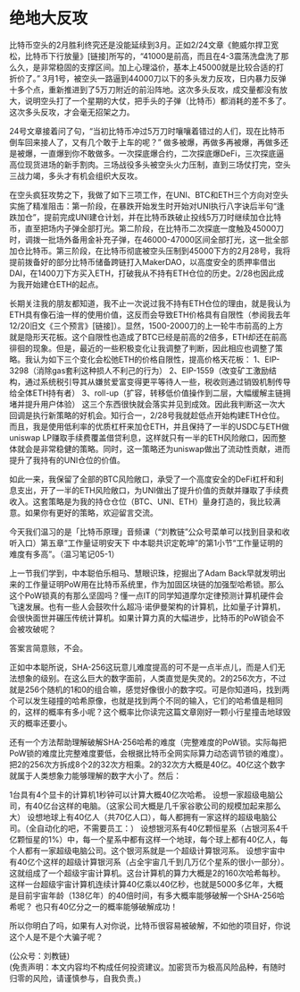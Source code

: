 # 绝地大反攻

比特币空头的2月胜利终究还是没能延续到3月。正如2/24文章《鲍威尔捍卫宽松，比特币下行放量》[链接]所写的，“41000是前高，而且在4-3震荡洗盘洗了那么久，是非常稳固的支撑区间。加上心理溢价，基本上45000就是比较合适的打折价了。” 3月1号，被空头一路逼到44000刀以下的多头发力反攻，日内暴力反弹十多个点，重新推进到了5万刀附近的前沿阵地。这次多头反攻，成交量都没有放大，说明空头打了一个星期的大仗，把手头的子弹（比特币）都消耗的差不多了。这次多头反攻，才会毫无招架之力。

24号文章接着问了句，“当初比特币冲过5万刀时嚷嚷着错过的人们，现在比特币倒车回来接人了，又有几个敢于上车的呢？” 做多被爆，再做多再被爆，再做多还是被爆，一直爆到你不敢做多。一次探底爆合约，二次探底爆DeFi，三次探底逼高位现货进场的新手割肉。三场战役多头被空头火力压制，直到三场仗打完，空头三战力竭，多头才有机会组织大反攻。

在空头疯狂攻势之下，我做了如下三项工作，在UNI、BTC和ETH三个方向对空头实施了精准阻击：第一阶段，在暴跌开始发生时开始对UNI执行八字诀后半句“逢跌加仓”，提前完成UNI建仓计划，并在比特币跌破止投线5万刀时继续加仓比特币，直至把场内子弹全部打光。第二阶段，在比特币二次探底一度触及45000刀时，调拨一批场外备用金补充子弹，在46000-47000区间全部打光，这一批全部加仓比特币。第三阶段，在比特币彻底被空头压制到45000下方的2月28号，我将提前拨备好的部分比特币储备跨链打入MakerDAO，以高度安全的质押率借出DAI，在1400刀下方买入ETH，打破我从不持有ETH仓位的历史。2/28也因此成为我开始建仓ETH的起点。

长期关注我的朋友都知道，我不止一次说过我不持有ETH仓位的理由，就是我认为ETH具有像石油一样的使用价值，这反而会导致ETH价格具有自限性（参阅我去年12/20旧文《三个预言》[链接]）。显然，1500-2000刀的上一轮牛市前高的上方就是隐形天花板。这个自限性也造成了BTC已经是前高的2倍多，ETH却还在前高徘徊的现象。但是，最近的一些积极变化让我调整了判断，因此相应也调整了策略。我认为如下三个变化会松弛ETH的价格自限性，提高价格天花板：
1、EIP-3298（消除gas套利这种损人不利己的行为）
2、EIP-1559（改变矿工激励结构，通过系统税引导其从嫌贫爱富变得更平等待人一些，税收则通过销毁机制传导给全体ETH持有者）
3、roll-up（扩容，转移低价值操作到二层，大幅缓解主链拥堵并提升用户体验）
这三个东西很快就会落实并见到成效。因此我判断这一次大回调是执行新策略的好机会。知行合一，2/28号我就趁低点开始构建ETH仓位。而且，我是使用低利率的优质杠杆来加仓ETH，并且保持了一半的USDC与ETH做uniswap LP赚取手续费覆盖借贷利息，这样就只有一半的ETH风险敞口，因而整体就会是非常稳健的策略。同时，这一策略还为uniswap做出了流动性贡献，进而提升了我持有的UNI仓位的价值。

如此一来，我保留了全部的BTC风险敞口，承受了一个高度安全的DeFi杠杆和利息支出，开了一半的ETH风险敞口，为UNI做出了提升价值的贡献并赚取了手续费收入。这套策略是为我的持仓仓位（BTC、UNI、ETH）量身打造的，我比较满意。如果你有更好的策略，欢迎留言交流。

今天我们温习的是「比特币原理」音频课（“刘教链”公众号菜单可以找到目录和收听入口）第五章“工作量证明安天下 中本聪共识定乾坤”的第1小节“工作量证明的难度有多高”。（温习笔记05-1）

上一节我们学到，中本聪伯乐相马、慧眼识珠，挖掘出了Adam Back早就发明出来的工作量证明PoW用在比特币系统里，作为加固区块链的加强型哈希锁。那么这个PoW锁真的有那么坚固吗？懂一点IT的同学知道摩尔定律预测计算机硬件会飞速发展。也有一些人会鼓吹什么超冯·诺伊曼架构的计算机，比如量子计算机，会很快面世并碾压传统计算机。如果计算力真的大幅进步，比特币的PoW锁会不会被攻破呢？

答案言简意赅，不会。

正如中本聪所说，SHA-256这玩意儿难度提高的可不是一点半点儿，而是人们无法想象的级别。在这么巨大的数字面前，人类直觉是失灵的。2的256次方，不过就是256个随机的1和0的组合嘛，感觉好像很小的数字哎。可是你知道吗，找到两个可以发生碰撞的哈希原像，也就是找到两个不同的输入，它们的哈希值是相同的，这样的概率有多小呢？这个概率比你读完这篇文章刚好一颗小行星撞击地球毁灭的概率还要小。

还有一个方法帮助理解破解SHA-256哈希的难度（完整难度的PoW锁。实际每把PoW锁的难度比完整难度要低，会根据比特币全网实际算力动态调节锁的难度）。把2的256次方拆成8个2的32次方相乘。2的32次方大概是40亿。40亿这个数字就属于人类想象力能够理解的数字大小了。然后：

1台具有4个显卡的计算机1秒钟可以计算大概40亿次哈希。
设想一家超级电脑公司，有40亿台这样的电脑。（这家公司大概是几千家谷歌公司的规模加起来那么大）
设想地球上有40亿人（共70亿人口），每人都拥有一家这样的超级电脑公司。（全自动化的吧，不需要员工：）
设想银河系有40亿颗恒星系（占银河系4千亿颗恒星的1%）中，每一个星系中都有这样一个地球，每个球上都有40亿人，每个人都有一家超级电脑公司。这个银河系就是一个超级计算银河系。
设想宇宙中有40亿个这样的超级计算银河系（占全宇宙几千到几万亿个星系的很小一部分）。这就组成了一个超级宇宙计算机。这台计算机的算力大概是2的160次哈希每秒。
这样一台超级宇宙计算机连续计算40亿乘以40亿秒，也就是5000多亿年，大概是目前宇宙年龄（138亿年）的40倍时间，有多大概率能够破解一个SHA-256哈希呢？
也只有40亿分之一的概率能够破解成功！

所以你明白了吗，如果有人对你说，比特币很容易被破解，不如他的项目好，你说这个人是不是个大骗子呢？

(公众号：刘教链) \
(免责声明：本文内容均不构成任何投资建议。加密货币为极高风险品种，有随时归零的风险，请谨慎参与，自我负责。)
